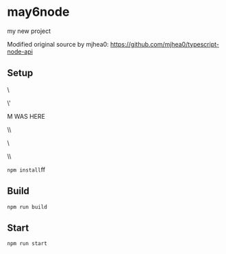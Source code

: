 # may6node

my new project

Modified original source by mjhea0: https://github.com/mjhea0/typescript-node-api

## Setup































\













































\\\'









M WAS HERE

















































\\\

































\\








\\\






























`npm install`ff












## Build







`npm run build`





## Start

`npm run start`


